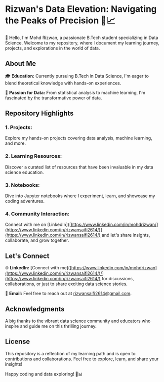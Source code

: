 # Rizwan's Data Elevation: Navigating the Peaks of Precision 🚀📈

👋 Hello, I'm Mohd Rizwan, a passionate B.Tech student specializing in Data Science. Welcome to my repository, where I document my learning journey, projects, and explorations in the world of data.

## About Me

🎓 **Education:** Currently pursuing B.Tech in Data Science, I'm eager to blend theoretical knowledge with hands-on experiences.

🚀 **Passion for Data:** From statistical analysis to machine learning, I'm fascinated by the transformative power of data.

## Repository Highlights

### 1. **Projects:**
Explore my hands-on projects covering data analysis, machine learning, and more.

### 2. **Learning Resources:**
Discover a curated list of resources that have been invaluable in my data science education.

### 3. **Notebooks:**
Dive into Jupyter notebooks where I experiment, learn, and showcase my coding adventures.

### 4. **Community Interaction:**
Connect with me on [LinkedIn]([https://www.linkedin.com/in/mohdrizwan/](https://www.linkedin.com/in/rizwansaifi2614/)](https://www.linkedin.com/in/rizwansaifi2614/) and let's share insights, collaborate, and grow together.

## Let's Connect

🌐 **LinkedIn:** [Connect with me]([https://www.linkedin.com/in/mohdrizwan](https://www.linkedin.com/in/rizwansaifi2614/)/](https://www.linkedin.com/in/rizwansaifi2614/) for discussions, collaborations, or just to share exciting data science stories.

📧 **Email:** Feel free to reach out at [rizwansaifi2614@gmail.com](mailto:rizwansaifi2614@gmail.com).

## Acknowledgments

A big thanks to the vibrant data science community and educators who inspire and guide me on this thrilling journey.

## License

This repository is a reflection of my learning path and is open to contributions and collaborations. Feel free to explore, learn, and share your insights!

Happy coding and data exploring! 🌟📊
